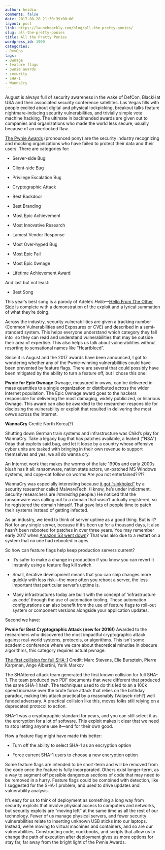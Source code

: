```yaml
---
author: heidiw
comments: false
date: 2017-08-28 21:30:39+00:00
layout: post
link: https://launchdarkly.com/blog/all-the-pretty-ponies/
slug: all-the-pretty-ponies
title: All the Pretty Ponies
wordpress_id: 1990
categories:
- DevOps
tags:
- 0wnage
- feature flags
- pwnie awards
- security
- SHA-1
- WannaCry
---
```


August is always full of security awareness in the wake of DefCon, BlackHat USA and their associated security conference satellites. Las Vegas fills with people excited about digital and physical lockpicking, breakout talks feature nightmare-inducing security vulnerabilities, and trivially simple vote machine hacking. The ultimate in backhanded awards are given out to companies and organizations who made the world less secure, usually because of an overlooked flaw.

[The Pwnie Awards](https://pwnies.com/) (pronounced pony) are the security industry recognizing and mocking organizations who have failed to protect their data and their users. There are categories for:



 	
  * Server-side Bug

 	
  * Client-side Bug

 	
  * Privilege Escalation Bug

 	
  * Cryptographic Attack

 	
  * Best Backdoor

 	
  * Best Branding

 	
  * Most Epic Achievement

 	
  * Most Innovative Research

 	
  * Lamest Vendor Response

 	
  * Most Over-hyped Bug

 	
  * Most Epic Fail

 	
  * Most Epic 0wnage

 	
  * Lifetime Achievement Award


And last but not least:



 	
  * Best Song 


This year’s best song is a parody of Adele’s _Hello_—[Hello From The Other Side](https://www.youtube.com/watch?v=d_TmocWyEDY) is complete with a demonstration of the exploit and a lyrical summation of what they’re doing. 

Across the industry, security vulnerabilities are given a tracking number (Common Vulnerabilities and Exposures or CVE) and described in a semi-standard system. This helps everyone understand which category they fall into  so they can read and understand vulnerabilities that may be outside their area of expertise. This also helps us talk about vulnerabilities without resorting to sensational names like “Heartbleed”.

Since it is August and the 2017 awards have been announced, I got to wondering whether any of the Pwnie-winning vulnerabilities could have been prevented by feature flags. There are several that could possibly have been mitigated by the ability to turn a feature off, but I chose this one: 


**Pwnie for Epic 0wnage**
0wnage, measured in owws, can be delivered in mass quantities to a single organization or distributed across the wider Internet population. The Epic 0wnage award goes to the hackers responsible for delivering the most damaging, widely publicized, or hilarious 0wnage. This award can also be awarded to the researcher responsible for disclosing the vulnerability or exploit that resulted in delivering the most owws across the Internet.




**WannaCry**
Credit: North Korea(?)




Shutting down German train systems and infrastructure was Child’s play for WannaCry. Take a legacy bug that has patches available, a leaked ("NSA") 0day that exploits said bug, and let it loose by a country whose offensive cyber units are tasked with bringing in their own revenue to support themselves and yes, we all do wanna cry.




An Internet work that makes the worms of the late 1990s and early 2000s blush has it all: ransomware, nation state actors, un-patched MS Windows systems, and copy-cat follow on worms Are you not entertained?!?!?


WannaCry was especially interesting because [it got “sinkholed”](https://www.pcmag.com/news/353663/researcher-accidentally-thwarts-wannacry-ransomware) by a security researcher called MalwareTech. (I know, he’s under indictment. Security researchers are _interesting_ people.) He noticed that the ransomware was calling out to a domain that wasn’t actually registered, so he registered the domain himself. That gave lots of people time to patch their systems instead of getting infected.

As an industry, we tend to think of server uptime as a good thing. But is it? Not for any single server, because if it’s been up for a thousand days, it also hasn’t been rebooted for patches in over three years. You may remember early 2017 when [Amazon S3 went down](https://aws.amazon.com/message/41926/)? That was also due to a restart on a system that no one had rebooted in ages.

So how can feature flags help keep production servers current?



 	
  * It’s safer to make a change in production if you know you can revert it instantly using a feature flag kill switch.

 	
  * Small, iterative development means that you can ship changes more quickly with less risk—the more often you reboot a server, the less important that particular server’s uptime is.

 	
  * Many infrastructures today are built with the concept of ‘infrastructure as code’ through the use of automation tooling. These automation configurations can also benefit from the use of feature flags to roll-out system or component versions alongside your application updates.


Second we have: 


**Pwnie for Best Cryptographic Attack (new for 2016!)**
Awarded to the researchers who discovered the most impactful cryptographic attack against real-world systems, protocols, or algorithms. This isn't some academic conference where we care about theoretical minutiae in obscure algorithms, this category requires actual pwnage.




[The first collision for full SHA-1](http://shattered.io/)
Credit: Marc Stevens, Elie Bursztein, Pierre Karpman, Ange Albertini, Yarik Markov




The SHAttered attack team generated the first known collision for full SHA-1. The team produced two PDF documents that were different that produced the same SHA-1 hash. The techniques used to do this led to an a 100k speed increase over the brute force attack that relies on the birthday paradox, making this attack practical by a reasonably (Valasek-rich?) well funded adversary. A practical collision like this, moves folks still relying on a deprecated protocol to action.


SHA-1 was a cryptographic standard for years, and you can still select it as the encryption for a lot of software. This exploit makes it clear that we need to stop letting anyone use it—and for their own good.

How a feature flag might have made this better:



 	
  * Turn off the ability to select SHA-1 as an encryption option

 	
  * Force current SHA-1 users to choose a new encryption option


Some feature flags are intended to be short-term and will be removed from the code once the feature is fully incorporated. Others exist longer-term, as a way to segment off possible dangerous sections of code that may need to be removed in a hurry. Feature flags could be combined with detection, like I suggested for the SHA-1 problem, and used to drive updates and vulnerability analysis.

It’s easy for us to think of deployment as something a long way from security exploits that involve physical access to computers and networks, but security exploits are “moving left” at the same time as all the rest of our technology. Fewer of us manage physical servers, and fewer security vulnerabilities relate to inserting unknown USB sticks into our laptops. Instead, we’re moving to virtual machines and containers, and so are our vulnerabilities. Constructing code, cookbooks, and scripts that allow us to change the path of execution after deployment gives us more options for stay far, far away from the bright light of the Pwnie Awards.
